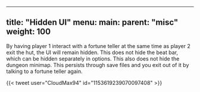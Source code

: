 
---
title: "Hidden UI"
menu:
  main:
    parent: "misc"
    weight: 100
---

By having player 1 interact with a fortune teller at the same time as player 2 exit the hut, the UI will remain hidden.
This does not hide the beat bar, which can be hidden separately in options.
This also does not hide the dungeon minimap.
This persists through save files and you exit out of it by talking to a fortune teller again.

{{< tweet user="CloudMax94" id="1153619239070097408" >}}

